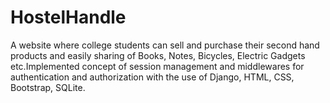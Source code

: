 # HostelHandle
A website where college students can sell and purchase their second hand products and easily sharing of Books, Notes, Bicycles, Electric Gadgets etc.Implemented concept of session management and middlewares for authentication and authorization with the use of Django, HTML, CSS, Bootstrap, SQLite.
